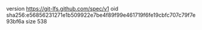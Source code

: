version https://git-lfs.github.com/spec/v1
oid sha256:e56856231271e1b509922e7be4f89f99e461719f6fe19cbfc707c79f7e93bf6a
size 538
